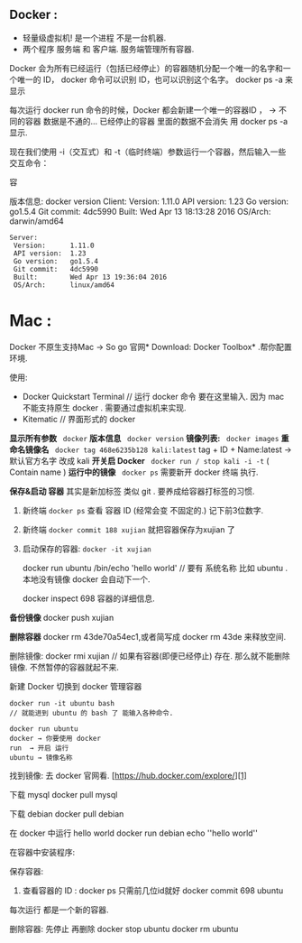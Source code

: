 ## Docker :

- 轻量级虚拟机! 是一个进程 不是一台机器.
- 两个程序  服务端 和 客户端.  服务端管理所有容器.


Docker 会为所有已经运行（包括已经停止）的容器随机分配一个唯一的名字和一个唯一的 ID，
docker 命令可以识别 ID，也可以识别这个名字。
	docker ps -a 来显示 


每次运行 docker run 命令的时候，Docker 都会新建一个唯一的容器ID ， → 不同的容器 数据是不通的... 
已经停止的容器 里面的数据不会消失  用 docker ps -a 显示.

现在我们使用 -i（交互式）和 -t（临时终端）参数运行一个容器，然后输入一些交互命令：

容

版本信息:
	docker version
	Client:
	 Version:      1.11.0
	 API version:  1.23
	 Go version:   go1.5.4
	 Git commit:   4dc5990
	 Built:        Wed Apr 13 18:13:28 2016
	 OS/Arch:      darwin/amd64
	
	Server:
	 Version:      1.11.0
	 API version:  1.23
	 Go version:   go1.5.4
	 Git commit:   4dc5990
	 Built:        Wed Apr 13 19:36:04 2016
	 OS/Arch:      linux/amd64

# Mac : 

Docker 不原生支持Mac → So go 官网* Download:  Docker Toolbox* .帮你配置环境. 

使用:
- Docker Quickstart Terminal
	// 运行 docker 命令 要在这里输入. 因为 mac 不能支持原生 docker . 需要通过虚拟机来实现.
- Kitematic
	// 界面形式的 docker

**显示所有参数**            ` docker`
**版本信息**                   ` docker version`
**镜像列表:**                  ` docker images`
**重命名镜像名**            ` docker tag 468e6235b128 kali:latest` tag + ID + Name:latest   → 默认官方名字 改成 kali 
**开关启 Docker**         ` docker run / stop kali -i -t` ( Contain name ) 
**运行中的镜像**            ` docker ps` 需要新开 docker 终端 执行. 

**保存&启动 容器**  其实是新加标签 类似 git . 要养成给容器打标签的习惯.
1. 新终端 `docker ps` 查看 容器 ID (经常会变 不固定的.)  记下前3位数字.
2. 新终端 `docker commit 188 xujian`    就把容器保存为xujian 了
3. 启动保存的容器:  `docker -it xujian`

	docker run ubuntu /bin/echo 'hello world'
	//  要有 系统名称 比如 ubuntu . 本地没有镜像  docker 会自动下一个. 

	docker inspect 698 
容器的详细信息.


**备份镜像**    docker push xujian

**删除容器**   docker rm 43de70a54ec1,或者简写成 docker rm 43de    来释放空间.

删除镜像: docker rmi xujian
// 如果有容器(即便已经停止) 存在.  那么就不能删除镜像. 不然暂停的容器就起不来.











新建 Docker
切换到 docker
管理容器

	docker run -it ubuntu bash
	// 就能进到 ubuntu 的 bash 了 能输入各种命令.

	docker run ubuntu
	docker → 你要使用 docker
	run  → 开启 运行
	ubuntu → 镜像名称 


找到镜像:
去 docker 官网看. 
[https://hub.docker.com/explore/][1]


下载 mysql
	docker pull mysql

下载 debian
	docker pull debian
	

在 docker 中运行 hello world
	docker run debian echo ''hello world''


在容器中安装程序:



保存容器:
1. 查看容器的 ID :  docker ps 只需前几位id就好
	docker commit 698 ubuntu


每次运行 都是一个新的容器.



删除容器:
先停止 再删除
docker stop ubuntu
docker rm ubuntu













[1]:	https://hub.docker.com/explore/